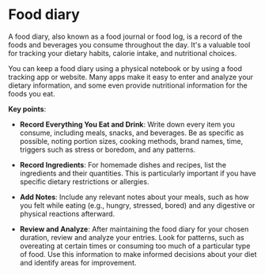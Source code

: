 [//]: # (source: ?)
[//]: # (tags: foods tactics)

# Food diary

A food diary, also known as a food journal or food log, is a record of the foods and beverages you consume throughout the day. It's a valuable tool for tracking your dietary habits, calorie intake, and nutritional choices.

You can keep a food diary using a physical notebook or by using a food tracking app or website. Many apps make it easy to enter and analyze your dietary information, and some even provide nutritional information for the foods you eat.

**Key points**:

* **Record Everything You Eat and Drink**: Write down every item you consume, including meals, snacks, and beverages. Be as specific as possible, noting portion sizes, cooking methods, brand names, time, triggers such as stress or boredom, and any patterns.

* **Record Ingredients**: For homemade dishes and recipes, list the ingredients and their quantities. This is particularly important if you have specific dietary restrictions or allergies.

* **Add Notes**: Include any relevant notes about your meals, such as how you felt while eating (e.g., hungry, stressed, bored) and any digestive or physical reactions afterward.

* **Review and Analyze**: After maintaining the food diary for your chosen duration, review and analyze your entries. Look for patterns, such as overeating at certain times or consuming too much of a particular type of food. Use this information to make informed decisions about your diet and identify areas for improvement.
